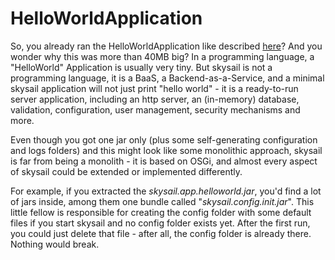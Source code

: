 # HelloWorldApplication

So, you already ran the HelloWorldApplication like described [here](/next-steps.md)? And you wonder why this was more than 40MB big? In a programming language, a "HelloWorld" Application is usually very tiny. But skysail is not a programming language, it is a BaaS, a Backend-as-a-Service, and a minimal skysail application will not just print "hello world" - it is a ready-to-run server application, including an http server, an \(in-memory\) database, validation, configuration, user management, security mechanisms and more.

Even though you got one jar only \(plus some self-generating configuration and logs folders\) and this might look like some monolithic approach, skysail is far from being a monolith - it is based on OSGi, and almost every aspect of skysail could be extended or implemented differently.

For example, if you extracted the _skysail.app.helloworld.jar_, you'd find a lot of jars inside, among them one bundle called "_skysail.config.init.jar_". This little fellow is responsible for creating the config folder with some default files if you start skysail and no config folder exists yet. After the first run, you could just delete that file - after all, the config folder is already there. Nothing would break.






